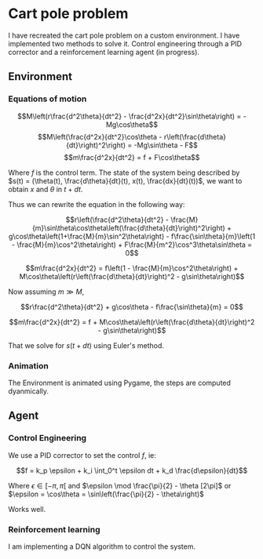 # Cart pole problem

I have recreated the cart pole problem on a custom environment. I have implemented two methods to solve it. Control engineering through a PID corrector and a reinforcement learning agent (in progress).

## Environment
### Equations of motion

$$M\left(r\frac{d^2\theta}{dt^2} - \frac{d^2x}{dt^2}\sin\theta\right) = -Mg\cos\theta$$
$$M\left(\frac{d^2x}{dt^2}\cos\theta - r\left(\frac{d\theta}{dt}\right)^2\right) = -Mg\sin\theta - F$$
$$m\frac{d^2x}{dt^2} = f + F\cos\theta$$

Where $f$ is the control term. The state of the system being described by $s(t) = (\theta(t), \frac{d\theta}{dt}(t), x(t), \frac{dx}{dt}(t))$, we want to obtain $x$ and $\theta$ in $t + dt$.

Thus we can rewrite the equation in the following way:

$$r\left(\frac{d^2\theta}{dt^2} - \frac{M}{m}\sin\theta\cos\theta\left(\frac{d\theta}{dt}\right)^2\right) + g\cos\theta\left(1+\frac{M}{m}\sin^2\theta\right) - f\frac{\sin\theta}{m}\left(1 - \frac{M}{m}\cos^2\theta\right) + F\frac{M}{m^2}\cos^3\theta\sin\theta = 0$$

$$m\frac{d^2x}{dt^2} = f\left(1 - \frac{M}{m}\cos^2\theta\right) + M\cos\theta\left(r\left(\frac{d\theta}{dt}\right)^2 - g\sin\theta\right)$$

Now assuming $m \gg M$,

$$r\frac{d^2\theta}{dt^2} + g\cos\theta - f\frac{\sin\theta}{m} = 0$$

$$m\frac{d^2x}{dt^2} = f + M\cos\theta\left(r\left(\frac{d\theta}{dt}\right)^2 - g\sin\theta\right)$$

That we solve for $s(t+dt)$ using Euler's method.

### Animation

The Environment is animated using Pygame, the steps are computed dyanmically.

## Agent

### Control Engineering

We use a PID corrector to set the control $f$, ie:

$$f = k_p \epsilon + k_i \int_0^t \epsilon dt + k_d \frac{d\epsilon}{dt}$$

Where $\epsilon \in [-\pi, \pi[$ and $\epsilon \mod \frac{\pi}{2} - \theta [2\pi]$ or $\epsilon = \cos\theta = \sin\left(\frac{\pi}{2} - \theta\right)$

Works well.

### Reinforcement learning

I am implementing a DQN algorithm to control the system.